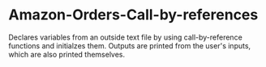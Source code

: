 # Amazon-Orders-Call-by-references
Declares variables from an outside text file by using call-by-reference functions and initialzes them.  Outputs are printed from the user's inputs, which are also printed themselves. 
